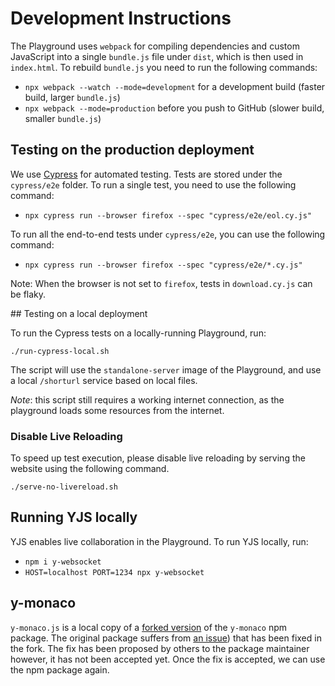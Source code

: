 # Development Instructions

The Playground uses `webpack` for compiling dependencies and custom JavaScript into a single `bundle.js` file under `dist`, which is then used in `index.html`. To rebuild `bundle.js` you need to run the following commands:

- `npx webpack --watch --mode=development` for a development build (faster build, larger `bundle.js`)
- `npx webpack --mode=production` before you push to GitHub (slower build, smaller `bundle.js`)

## Testing on the production deployment

We use [Cypress](https://cypress.io) for automated testing. Tests are stored under the `cypress/e2e` folder. To run a single test, you need to use the following command:

- `npx cypress run --browser firefox --spec "cypress/e2e/eol.cy.js"`

To run all the end-to-end tests under `cypress/e2e`, you can use the following command:

- `npx cypress run --browser firefox --spec "cypress/e2e/*.cy.js"`

Note: When the browser is not set to `firefox`, tests in `download.cy.js` can be flaky.

## Testing on a local deployment

To run the Cypress tests on a locally-running Playground, run:

```shell
./run-cypress-local.sh
```

The script will use the `standalone-server` image of the Playground, and use a local `/shorturl` service based on local files.

*Note*: this script still requires a working internet connection, as the playground loads some resources from the internet.

### Disable Live Reloading

To speed up test execution, please disable live reloading by serving the website using the following command.

```
./serve-no-livereload.sh
```

## Running YJS locally

YJS enables live collaboration in the Playground. To run YJS locally, run:

- `npm i y-websocket`
- `HOST=localhost PORT=1234 npx y-websocket`

## y-monaco

`y-monaco.js` is a local copy of a [forked version](https://github.com/kolovos/y-monaco/blob/master/src/y-monaco.js) of the `y-monaco` npm package. The original package suffers from [an issue](https://github.com/yjs/y-monaco/pull/23)) that has been fixed in the fork. The fix has been proposed by others to the package maintainer however, it has not been accepted yet. Once the fix is accepted, we can use the npm package again.